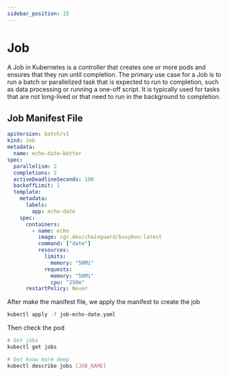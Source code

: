 ```yaml
---
sidebar_position: 15
---
```


# Job

A Job in Kubernetes is a controller that creates one or more pods and ensures that they run until completion. The primary use case for a Job is to run a batch or parallelized task that is expected to run to completion, such as data processing or running a one-off script. It is typically used for tasks that are not long-lived or that need to run in the background to completion.

## Job Manifest File

```yaml title='job-echo-date.yaml'
apiVersion: batch/v1
kind: Job
metadata:
  name: echo-date-better
spec:
  parallelism: 2
  completions: 2
  activeDeadlineSeconds: 100
  backoffLimit: 1
  template:
    metadata:
      labels:
        app: echo-date
    spec:
      containers:
        - name: echo
          image: cgr.dev/chainguard/busybox:latest
          command: ["date"]
          resources:
            limits:
              memory: "50Mi"
            requests:
              memory: "50Mi"
              cpu: "250m"
      restartPolicy: Never
```

After make the manifest file, we apply the manifest to create the job

```bash
kubectl apply -f job-echo-date.yaml
```

Then check the pod

```bash
# Get jobs
kubectl get jobs

# Get know more deep
kubectl describe jobs [JOB_NAME]
```